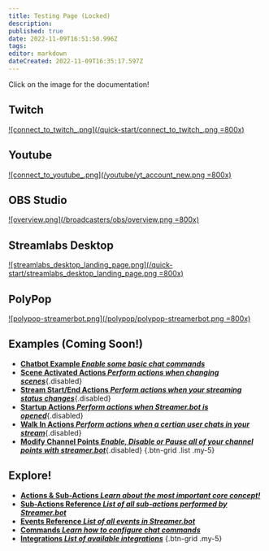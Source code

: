 ```yaml
---
title: Testing Page (Locked)
description: 
published: true
date: 2022-11-09T16:51:50.996Z
tags: 
editor: markdown
dateCreated: 2022-11-09T16:35:17.597Z
---
```


Click on the image for the documentation!

## Twitch
[![connect_to_twitch_.png](/quick-start/connect_to_twitch_.png =800x)](/Quick-Start/Twitch)

## Youtube
[![connect_to_youtube_.png](/youtube/yt_account_new.png =800x)](/Quick-Start/YouTube)

## OBS Studio
[![overview.png](/broadcasters/obs/overview.png =800x)](/Quick-Start/OBS)

## Streamlabs Desktop
[![streamlabs_desktop_landing_page.png](/quick-start/streamlabs_desktop_landing_page.png =800x)](/Quick-Start/Streamlabs-Desktop)

## PolyPop
[![polypop-streamerbot.png](/polypop/polypop-streamerbot.png =800x)](/Quick-Start/PolyPop)

## Examples (Coming Soon!)
 - [<i class="mdi mdi-chat"></i> **Chatbot Example *Enable some basic chat commands***](/Quick-Start/Commands)
- [<i class="mdi mdi-camera"></i> **Scene Activated Actions *Perform actions when changing scenes***](/Quick-Start/Examples/Scene-Change-Actions){.disabled}
- [<i class="mdi mdi-signal"></i> **Stream Start/End Actions *Perform actions when your streaming status changes***](/Quick-Start/Examples/Streaming-Actions){.disabled}
- [<i class="mdi mdi-rocket-launch"></i> **Startup Actions *Perform actions when Streamer.bot is opened***](/Quick-Start/Examples/Startup-Actions){.disabled}
- [<i class="mdi mdi-walk"></i> **Walk In Actions *Perform actions when a certian user chats in your stream***](/Quick-Start/Examples/Walkin-Actions){.disabled}
- [<i class="mdi mdi-adjust"></i> **Modify Channel Points *Enable, Disable or Pause all of your channel points with streamer.bot***](/Quick-Start/Examples/Enable-Disable-Pause-Channel-Points){.disabled}
{.btn-grid .list .my-5}

## Explore!
- [<i class="mdi mdi-lightning-bolt primary--text"></i> **Actions &amp; Sub-Actions *Learn about the most important core concept!***](/Actions)
- [<i class="mdi mdi-lightning-bolt-outline primary--text"></i> **Sub-Actions Reference *List of all sub-actions performed by Streamer.bot***](/Sub-Actions)
- [<i class="mdi mdi-creation primary--text"></i> **Events Reference *List of all events in Streamer.bot***](/Events)
- [<i class="mdi mdi-comment primary--text"></i> **Commands *Learn how to configure chat commands***](/Commands)
- [<i class="mdi mdi-view-grid-plus primary--text"></i> **Integrations *List of available integrations***](/Integrations)
{.btn-grid .my-5}